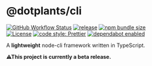 # @dotplants/cli

[![GitHub Workflow Status](https://img.shields.io/github/workflow/status/dotplants/cli/Node%20CI?style=for-the-badge)](https://github.com/dotplants/cli/actions)
[![release](https://img.shields.io/github/v/release/dotplants/cli?style=for-the-badge)](https://github.com/dotplants/cli/releases)
[![npm bundle size](https://img.shields.io/bundlephobia/min/@dotplants/cli?style=for-the-badge)](https://npm.im/@dotplants/cli) <br />
[![License](https://img.shields.io/github/license/dotplants/cli?style=for-the-badge)](https://github.com/dotplants/cli/blob/master/LICENSE)
[![code style: Prettier](https://img.shields.io/badge/code_style-prettier-ff69b4.svg?style=for-the-badge&logo=prettier)](https://prettier.io/)
[![dependabot enabled](https://img.shields.io/badge/dependabot-enabled-0366D6.svg?style=for-the-badge&logo=dependabot)](https://github.com/dotplants/cli/pulls?utf8=%E2%9C%93&q=is%3Apr+label%3Adependencies+)

A **lightweight** node-cli framework written in TypeScript.

**⚠This project is currently a beta release.**
